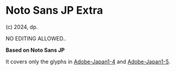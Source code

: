 # Noto Sans JP Extra
(c) 2024, dp.

NO EDITING ALLOWED..

**Based on Noto Sans JP**

It covers only the glyphs in [Adobe-Japan1-4](https://github.com/adobe-type-tools/Adobe-Japan1?tab=readme-ov-file#supplement-4adobe-japan1-4) and [Adobe-Japan1-5](https://github.com/adobe-type-tools/Adobe-Japan1?tab=readme-ov-file#supplement-5adobe-japan1-5).
